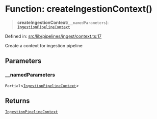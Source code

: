 # Function: createIngestionContext()

> **createIngestionContext**(`__namedParameters`): [`IngestionPipelineContext`](../interfaces/IngestionPipelineContext.md)

Defined in: [src/lib/pipelines/ingest/context.ts:17](https://github.com/elizaOS/elizaos.github.io/blob/4810f50019028b92f4f2a0ac31323fd787c7f288/src/lib/pipelines/ingest/context.ts#L17)

Create a context for ingestion pipeline

## Parameters

### \_\_namedParameters

`Partial`\<[`IngestionPipelineContext`](../interfaces/IngestionPipelineContext.md)\>

## Returns

[`IngestionPipelineContext`](../interfaces/IngestionPipelineContext.md)
